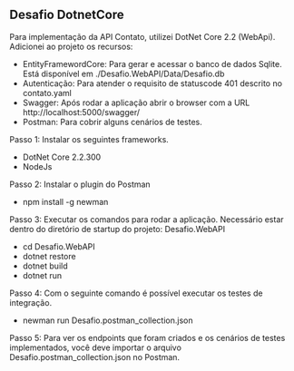 ## Desafio DotnetCore

Para implementação da API Contato, utilizei DotNet Core 2.2 (WebApi).
Adicionei ao projeto os recursos:

 - EntityFramewordCore: Para gerar e acessar o banco de dados Sqlite. Está disponível em ./Desafio.WebAPI/Data/Desafio.db
 - Autenticação: Para atender o requisito de statuscode 401 descrito no contato.yaml
 - Swagger: Após rodar a aplicação abrir o browser com a URL http://localhost:5000/swagger/
 - Postman: Para cobrir alguns cenários de testes.

Passo 1: Instalar os seguintes frameworks.

- DotNet Core 2.2.300
- NodeJs

Passo 2: Instalar o plugin do Postman

- npm install -g newman

Passo 3: Executar os comandos para rodar a aplicação. Necessário estar dentro do diretório de startup do projeto: Desafio.WebAPI

- cd Desafio.WebAPI
- dotnet restore
- dotnet build
- dotnet run

Passo 4: Com o seguinte comando é possível executar os testes de integração.

- newman run Desafio.postman_collection.json

Passo 5: Para ver os endpoints que foram criados e os cenários de testes implementados, você deve importar o arquivo Desafio.postman_collection.json no Postman. 

